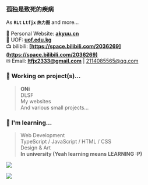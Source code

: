 
### 孤独是致死的疾病  
  
As **`RLt` `Ltfjx` `热力图`** and more...  
  
🥔 Personal Website: **[akyuu.cn](https://akyuu.cn)**  
📕 UOF: **[uof.edu.kg](https://uof.edu.kg)**  
📺 bilibili: **[https://space.bilibili.com/2036269](https://space.bilibili.com/2036269)**  
✉ Email: **ltfjx2333@gmail.com** | 2114085565@qq.com  

### 📌 **Working on project(s)...**  
> **ONi**  
> DLSF  
> My websites  
> And various small projects...

### 📖 **I'm learning...**
> Web Development  
> TypeScript / JavaScript / HTML / CSS  
> Design & Art  
> **In university (Yeah learning means LEARNING :P)**

![](https://github-readme-stats-rust-xi-10.vercel.app/api?username=ltfjx&show_icons=true&theme=github_dark_dimmed&role=OWNER,COLLABORATOR,ORGANIZATION_MEMBER)  
  
![](https://github-readme-stats-rust-xi-10.vercel.app/api/wakatime?username=ltfjx&langs_count=8&theme=github_dark_dimmed)
